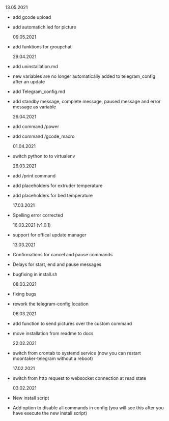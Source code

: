 13.05.2021

- add gcode upload
- add automatich led for picture

  09.05.2021

- add funktions for groupchat

  29.04.2021

- add uninstallation.md
- new variables are no longer automatically added to telegram_config after an update
- add Telegram_config.md
- add standby message, complete message, paused message and error message as variable

  26.04.2021

- add command /power
- add command /gcode_macro

  01.04.2021

- switch python to to virtualenv

  26.03.2021

- add /print command
- add placeholders for extruder temperature
- add placeholders for bed temperature

  17.03.2021

- Spelling error corrected

  16.03.2021 (v1.0.1)

- support for offical update manager

  13.03.2021

- Confirmations for cancel and pause commands
- Delays for start, end and pause messages
- bugfixing in install.sh

  08.03.2021

- fixing bugs
- rework the telegram-config location

  06.03.2021

- add function to send pictures over the custom command
- move installation from readme to docs

  22.02.2021

- switch from crontab to systemd service (now you can restart moontaker-telegram without a reboot)

  17.02.2021

- switch from http request to websocket connection at read state

  03.02.2021

- New install script
- Add option to disable all commands in config (you will see this after you have execute the new install script)
